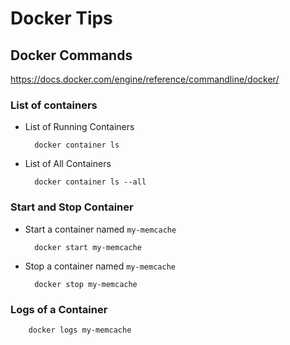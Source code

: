# Docker Tips

## Docker Commands

https://docs.docker.com/engine/reference/commandline/docker/

### List of containers
- List of Running Containers

        docker container ls

- List of All Containers
        
        docker container ls --all
       
### Start and Stop Container

- Start a container named `my-memcache`   
 
        docker start my-memcache
        
- Stop a container named `my-memcache`   
 
        docker stop my-memcache  

### Logs of a Container

        docker logs my-memcache
        
        
